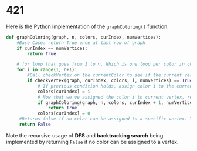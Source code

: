 # 421

Here is the Python implementation of the `graphColoring()` function:

```python
def graphColoring(graph, n, colors, curIndex, numVertices):
    #Base Case: return True once at last row of graph
    if curIndex == numVertices:
        return True

    # for loop that goes from 1 to n. Which is one loop per color in colors
    for i in range(1, n+1):
        #Call checkVertex on the currentColor to see if the current vertex can have that color
        if checkVertex(graph, curIndex, colors, i, numVertices) == True:
            # If previous condition holds, assign color i to the current vertex
            colors[curIndex] = i
            # Now that we've assigned the color i to current vertex, recursively call graphColoring() on the next vertex
            if graphColoring(graph, n, colors, curIndex + 1, numVertices) == True:
                return True
            colors[curIndex] = 0
     #Returns false if no color can be assigned to a specific vertex. This is part of backtracking search
     return False
```

Note the recursive usage of **DFS** and **backtracking search** being implemented by returning `False` if no color can be assigned to a vertex.

